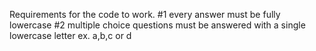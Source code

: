 Requirements for the code to work.
#1 every answer must be fully lowercase
#2 multiple choice questions must be answered with a single lowercase letter ex. a,b,c or d
